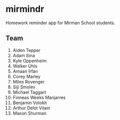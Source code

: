 # mirmindr
Homework reminder app for Mirman School students.

<h2>Team</h2>
<ol>
<li>Aiden Tepper</li>
<li>Adam Sina</li>
<li>Kyle Oppenheim</li>
<li>Walker Uhls</li>
<li>Amaan Irfan</li>
<li>Corey Marley</li>
<li>Miles Rovenger</li>
<li>Siji Smolev</li>
<li>Michael Taggart</li>
<li>Finneas Weeks Manjarres</li>
<li>Benjamin Volokh</li>
<li>Arthur Delot Vilain</li>
<li>Mason Shurman</li>
</ol>
